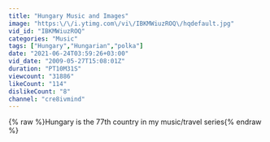 ```yaml
---
title: "Hungary Music and Images"
image: "https:\/\/i.ytimg.com\/vi\/IBKMWiuzROQ\/hqdefault.jpg"
vid_id: "IBKMWiuzROQ"
categories: "Music"
tags: ["Hungary","Hungarian","polka"]
date: "2021-06-24T03:59:26+03:00"
vid_date: "2009-05-27T15:08:01Z"
duration: "PT10M31S"
viewcount: "31886"
likeCount: "114"
dislikeCount: "8"
channel: "cre8ivmind"
---
```

{% raw %}Hungary is the 77th country in my music/travel series{% endraw %}
